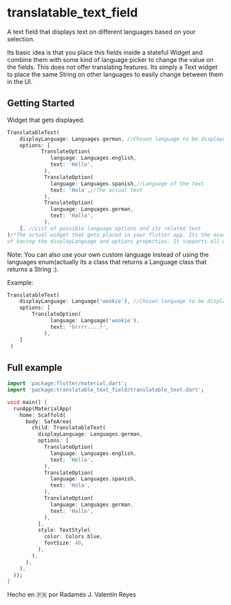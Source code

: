 # translatable_text_field

A text field that displays text on different languages based on your selection. 

Its basic idea is that you place this fields inside a stateful Widget and combine them with some kind of language picker to change the value on the fields. This does not offer translating features. Its simply a Text widget to place the same String on other languages to easily change between them in the UI.

## Getting Started

Widget that gets displayed.

~~~dart
TranslatableText(
    displayLanguage: Languages.german, //Chosen language to be displayed
    options: [
		   TranslateOption(
              language: Languages.english,
              text: 'Hello',
            ),
            TranslateOption(
              language: Languages.spanish,//Language of the text
              text: 'Hola',//The actual text
            ),
            TranslateOption(
              language: Languages.german,
              text: 'Hallo',
            ), 
    ], //List of possible language options and its related text
)/*The actual widget that gets placed in your flutter app. Its the exact same Text widget with the added feature 
of having the displayLanguage and options properties. It supports all of the other Text field properties*/
~~~

Note: You can also use your own custom language instead of using the languages enum(actually its a class that returns a Language class that returns a String :).

Example:

~~~dart
TranslatableText(
    displayLanguage: Language('wookie'), //Chosen language to be displayed
    options: [
        TranslateOption(
              language: Language('wookie'),
              text: 'Grrrr....!',
            ), 
    ]
 )
~~~



## Full example

~~~dart
import 'package:flutter/material.dart';
import 'package:translatable_text_field/translatable_text.dart';

void main() {
  runApp(MaterialApp(
    home: Scaffold(
      body: SafeArea(
        child: TranslatableText(
          displayLanguage: Languages.german,
          options: [
            TranslateOption(
              language: Languages.english,
              text: 'Hello',
            ),
            TranslateOption(
              language: Languages.spanish,
              text: 'Hola',
            ),
            TranslateOption(
              language: Languages.german,
              text: 'Hallo',
            ),
          ],
          style: TextStyle(
            color: Colors.blue,
            fontSize: 40,
          ),
        ),
      ),
    ),
  ));
}
~~~

Hecho en 🇵🇷 por Radamés J. Valentín Reyes